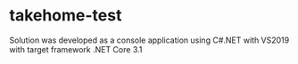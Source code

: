 # takehome-test

Solution was developed as a console application using C#.NET with VS2019 with target framework .NET Core 3.1
